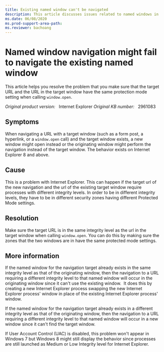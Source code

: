 ```yaml
---
title: Existing named window can't be navigated
description: This article discusses issues related to named windows in Internet Explorer. This happens when the target url of the new navigation and the URL of the existing target window require processes with different integrity levels.
ms.date: 06/08/2020
ms.prod-support-area-path: 
ms.reviewer: bachoang
---
```

# Named window navigation might fail to navigate the existing named window

This article helps you resolve the problem that you make sure that the target URL and the URL in the target window have the same protection mode setting when calling `window.open`.

_Original product version:_ &nbsp; Internet Explorer 
_Original KB number:_ &nbsp; 2961083

## Symptoms

When navigating a URL with a target window (such as a form post, a hyperlink, or a `window.open` call) and the target window exists, a new window might open instead or the originating window might perform the navigation instead of the target window. The behavior exists on Internet Explorer 8 and above.

## Cause

This is a problem with Internet Explorer. This can happen if the target url of the new navigation and the url of the existing target window require processes with different integrity levels. In order to be in different integrity levels, they have to be in different security zones having different Protected Mode settings.

## Resolution

Make sure the target URL is in the same integrity level as the url in the target window when calling `window.open`. You can do this by making sure the zones that the two windows are in have the same protected mode settings.

## More information

If the named window for the navigation target already exists in the same integrity level as that of the originating window, then the navigation to a URL requiring a different integrity level to that named window will occur in the originating window since it can't use the existing window.  It does this by creating a new Internet Explorer process swapping the new Internet Explorer process' window in place of the existing Internet Explorer process' window.

If the named window for the navigation target already exists in a different integrity level as that of the originating window, then the navigation to a URL requiring a different integrity level to that named window will occur in a new window since it can't find the target window.

If User Account Control (UAC) is disabled, this problem won't appear in Windows 7 but Windows 8 might still display the behavior since processes are still launched as Medium or Low Integrity level for Internet Explorer.
